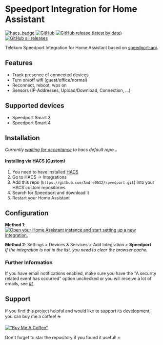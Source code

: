 # Speedport Integration for Home Assistant

[![hacs_badge](https://img.shields.io/badge/HACS-Custom-41BDF5.svg)](https://hacs.xyz)
[![GitHub](https://img.shields.io/github/license/Andre0512/speedport?color=red)](https://github.com/Andre0512/speedport/blob/main/LICENSE)
[![GitHub release (latest by date)](https://img.shields.io/github/v/release/Andre0512/speedport?color=green)](https://github.com/Andre0512/speedport/releases/latest)
[![GitHub all releases](https://img.shields.io/github/downloads/Andre0512/speedport/total?color=blue&label=total%20downloads)](https://tooomm.github.io/github-release-stats/?username=Andre0512&repository=speedport)

Telekom Speedport Integration for Home Assistant based
on [speedport-api](https://github.com/Andre0512/speedport-api.git).

## Features

- Track presence of connected devices
- Turn on/off wifi (guest/office/normal)
- Reconnect, reboot, wps on
- Sensors (IP-Addresses, Upload/Download, Connection, ...)

## Supported devices

* Speedport Smart 3
* Speedport Smart 4

## Installation

_Currently [waiting for acceptance](https://github.com/hacs/default/pull/2096) to hacs default repo..._

#### Installing via HACS (Custom)

1. You need to have installed [HACS](https://hacs.xyz/)
2. Go to HACS -> Integrations
3. Add this repo (`https://github.com/Andre0512/speedport.git`) into your HACS custom repositories
4. Search for Speedport and download it
5. Restart your Home Assistant

## Configuration

**Method 1**: [![Open your Home Assistant instance and start setting up a new integration.](https://my.home-assistant.io/badges/config_flow_start.svg)](https://my.home-assistant.io/redirect/config_flow_start/?domain=speedport)

**Method 2**: Settings > Devices & Services > Add Integration > **Speedport**  
_If the integration is not in the list, you need to clear the browser cache._

### Further Information

If you have email notifications enabled, make sure you have the "A security related event has occurred" option unchecked
or you will receive a lot of emails, see [#1](https://github.com/Andre0512/speedport/issues/1).

## Support

If you find this project helpful and would like to support its development, you can buy me a coffee! ☕

[!["Buy Me A Coffee"](https://www.buymeacoffee.com/assets/img/custom_images/orange_img.png)](https://www.buymeacoffee.com/andre0512)

Don't forget to star the repository if you found it useful! ⭐
